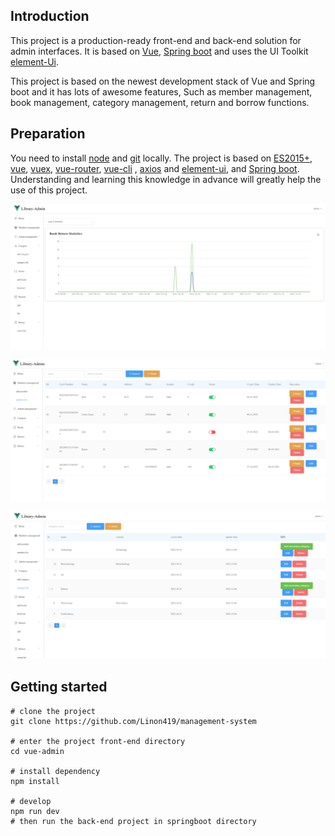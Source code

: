 ## Introduction

This project is a production-ready front-end and back-end solution for admin interfaces. It is based on [Vue](https://github.com/vuejs/vue), [Spring boot](https://spring.io/projects/spring-boot) and uses the UI Toolkit [element-Ui](https://github.com/ElemeFE/element).

This project is based on the newest development stack of Vue and Spring boot and it has lots of awesome features, Such as member management, book management, category management, return and borrow functions.


## Preparation

You need to install [node](https://nodejs.org/) and [git](https://git-scm.com/) locally. The project is based on [ES2015+](https://es6.ruanyifeng.com/), [vue](https://cn.vuejs.org/index.html), [vuex](https://vuex.vuejs.org/zh-cn/), [vue-router](https://router.vuejs.org/zh-cn/), [vue-cli](https://github.com/vuejs/vue-cli) , [axios](https://github.com/axios/axios) and [element-ui](https://github.com/ElemeFE/element), and [Spring boot](https://spring.io/projects/spring-boot). Understanding and learning this knowledge in advance will greatly help the use of this project.

![image-20221206183959153](https://raw.githubusercontent.com/Linon419/Img/master/img/202212061839408.png)



![image-20221206184254402](https://raw.githubusercontent.com/Linon419/Img/master/img/202212061842604.png)



![image-20221206184415782](https://raw.githubusercontent.com/Linon419/Img/master/img/202212061844972.png)

## Getting started

```
# clone the project
git clone https://github.com/Linon419/management-system

# enter the project front-end directory
cd vue-admin

# install dependency
npm install

# develop
npm run dev
# then run the back-end project in springboot directory
```